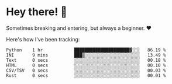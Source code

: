 # Hey there! 👋
Sometimes breaking and entering, but always a beginner. ❤️

Here's how I've been tracking:
<!--START_SECTION:waka-->

```text
Python    1 hr            █████████████████████▓░░░   86.19 %
INI       9 mins          ███▒░░░░░░░░░░░░░░░░░░░░░   13.49 %
Text      0 secs          ░░░░░░░░░░░░░░░░░░░░░░░░░   00.18 %
HTML      0 secs          ░░░░░░░░░░░░░░░░░░░░░░░░░   00.10 %
CSV/TSV   0 secs          ░░░░░░░░░░░░░░░░░░░░░░░░░   00.03 %
Rust      0 secs          ░░░░░░░░░░░░░░░░░░░░░░░░░   00.01 %
```

<!--END_SECTION:waka-->
